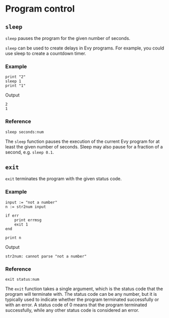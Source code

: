# Program control

## `sleep`

`sleep` pauses the program for the given number of seconds.

`sleep` can be used to create delays in Evy programs. For example, you
could use sleep to create a countdown timer.

### Example

```evy
print "2"
sleep 1
print "1"
```

Output

```evy:output
2
1
```

### Reference

    sleep seconds:num

The `sleep` function pauses the execution of the current Evy program for
at least the given number of seconds. Sleep may also pause for a
fraction of a second, e.g. `sleep 0.1`.

## `exit`

`exit` terminates the program with the given status code.

### Example

```evy
input := "not a number"
n := str2num input

if err
    print errmsg
    exit 1
end

print n
```

Output

```evy:output
str2num: cannot parse "not a number"
```

### Reference

    exit status:num

The `exit` function takes a single argument, which is the status code
that the program will terminate with. The status code can be any
number, but it is typically used to indicate whether the program
terminated successfully or with an error. A status code of 0 means that
the program terminated successfully, while any other status code is
considered an error.
